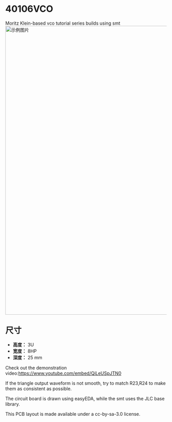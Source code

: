 # 40106VCO
Moritz Klein-based vco tutorial series builds using smt
<img src="VCO.jpg" alt="示例图片" width="900"/>

## <span style="font-size: larger;">尺寸</span>

- **高度：** 3U
- **宽度：** 8HP
- **深度：** 25 mm


Check out the demonstration video:https://www.youtube.com/embed/QiLeUSpJTN0

If the triangle output waveform is not smooth, try to match R23,R24 to make them as consistent as possible.

The circuit board is drawn using easyEDA, while the smt uses the JLC base library.

This PCB layout is made available under a cc-by-sa-3.0 license.

